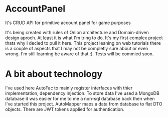 # AccountPanel
It's CRUD API for primitive account panel for game purposes 

It's being created with rules of Onion architecture and Domain-driven design aproch. At least it is what I'm tring to do. It's my first complex project thats why I decied to pull it here. This project leaning on web tutorials there is a couple of aspects that I may not be completly sure about or even wrong. I'm still learning be aware of that :). Tests will be commied soon.

# A bit about technology
I've used here AutoFac to mainly register interfaces with thier implementation, dependency injection. To store data I've used a MongoDB database it was easier for me to me a non-sql database back then when I've started this project. AutoMapper maps a data from database to flat DTO objects. There are JWT tokens applied for authentication.
